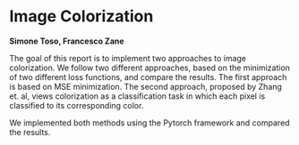 # Image Colorization
**Simone Toso, Francesco Zane**

The goal of this report is to implement two approaches
to image colorization. We follow two different approaches,
based on the minimization of two different loss functions,
and compare the results. The first approach is based on
MSE minimization. The second approach, proposed by
Zhang et. al, views colorization as a classification task
in which each pixel is classified to its corresponding color.

We implemented both methods using the Pytorch framework and compared the results.
